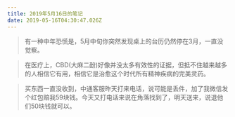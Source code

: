 ```yaml
---
title: 2019年5月16日的笔记
date: 2019-05-16T04:30:47.026Z
---
```

> 有一种中年恐慌是，5月中旬你突然发现桌上的台历仍然停在3月，一直没觉察。

> 在医疗上，CBD(大麻二酚)好像并没太多有效性的证据，但抵不住越来越多的人相信它有用，相信它是治愈这个时代所有精神疾病的完美灵药。
 
>‪买东西一直没收到，中通客服昨天打来电话，说可能是丢件，加了我微信发个红包赔我59块钱。今天又打电话来说在角落找到了，明天送来，说退他们50块钱就可以。‬
